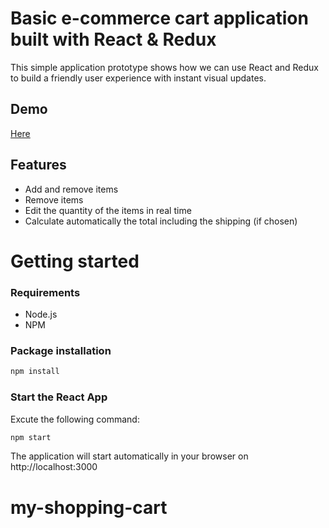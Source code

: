 # Basic e-commerce cart application built with React & Redux

This simple application prototype shows how we can use React and Redux to build a friendly user experience with instant visual updates.

## Demo
[Here](https://thestreet7makara-myshoppingcart.netlify.app)

## Features
* Add and remove items 
* Remove items
* Edit the quantity of the items in real time
* Calculate automatically the total including the shipping (if chosen)

# Getting started
### Requirements

* Node.js
* NPM

### Package installation
```bash
npm install
```
 ### Start the React App
 Excute the following command: 
```bash
npm start
```
The application will start automatically in your browser on http://localhost:3000
# my-shopping-cart
